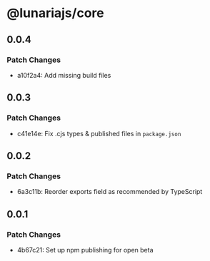 # @lunariajs/core

## 0.0.4

### Patch Changes

- a10f2a4: Add missing build files

## 0.0.3

### Patch Changes

- c41e14e: Fix .cjs types & published files in `package.json`

## 0.0.2

### Patch Changes

- 6a3c11b: Reorder exports field as recommended by TypeScript

## 0.0.1

### Patch Changes

- 4b67c21: Set up npm publishing for open beta
